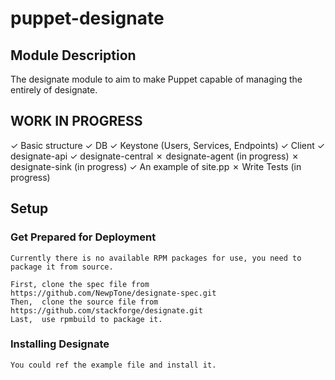 puppet-designate
======


Module Description
------------------

The designate module to aim to make Puppet capable of managing the entirely of designate.


WORK IN PROGRESS
----------------

✓ Basic structure
✓ DB
✓ Keystone (Users, Services, Endpoints)
✓ Client
✓ designate-api
✓ designate-central
✗ designate-agent (in progress)
✗ designate-sink  (in progress)
✓ An example of site.pp
✗ Write Tests (in progress)


Setup
-----

### Get Prepared for Deployment

    Currently there is no available RPM packages for use, you need to package it from source.

    First, clone the spec file from    https://github.com/NewpTone/designate-spec.git
    Then,  clone the source file from  https://github.com/stackforge/designate.git
    Last,  use rpmbuild to package it.

### Installing Designate

    You could ref the example file and install it.
